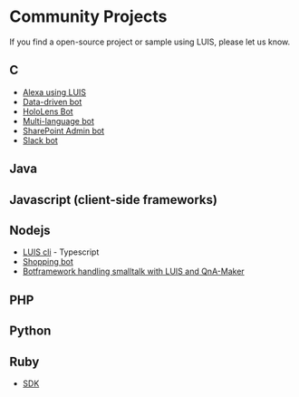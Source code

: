 # Community Projects
If you find a open-source project or sample using LUIS, please let us know.

## C
* [Alexa using LUIS](https://github.com/suneetnangia/Alexa)
* [Data-driven bot](https://github.com/ClintFrancis/Mobile3/tree/master/Projects/CognitiveServicesBot)
* [HoloLens Bot](https://github.com/ActiveNick/HoloBot)
* [Multi-language bot](https://github.com/desflan/Multi-Language-Bot)
* [SharePoint Admin bot](https://github.com/desflan/Multi-Language-Bot)
* [Slack bot](https://github.com/metsephiri/zach)

## Java

## Javascript (client-side frameworks)

## Nodejs
* [LUIS cli](https://github.com/Telefonica/luis-cli) - Typescript
* [Shopping bot](https://github.com/matthewshim-ms/ShoppingCartBot)
* [Botframework handling smalltalk with LUIS and QnA-Maker](https://github.com/alyssaong1/botframework-smalltalk)

## PHP

## Python

## Ruby
* [SDK](https://github.com/tachyons/luis)
